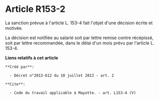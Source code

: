# Article R153-2

La sanction prévue à l'article L. 153-4 fait l'objet d'une décision écrite et motivée. 

La décision est notifiée au salarié soit par lettre remise contre récépissé, soit par lettre recommandée, dans le délai d'un
mois prévu par l'article L. 153-4.

**Liens relatifs à cet article**

	**Créé par**:

	  - Décret n°2013-612 du 10 juillet 2013 - art. 2

	**Cite**:

	  - Code du travail applicable à Mayotte. - art. L153-4 (V)

